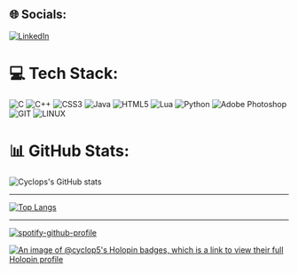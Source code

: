 ## 🌐 Socials:
[![LinkedIn](https://img.shields.io/badge/LinkedIn-%230077B5.svg?logo=linkedin&logoColor=white)](https://www.linkedin.com/in/vnjhaveri/) 

# 💻 Tech Stack:
![C](https://img.shields.io/badge/c-%2300599C.svg?style=for-the-badge&logo=c&logoColor=white) ![C++](https://img.shields.io/badge/c++-%2300599C.svg?style=for-the-badge&logo=c%2B%2B&logoColor=white) ![CSS3](https://img.shields.io/badge/css3-%231572B6.svg?style=for-the-badge&logo=css3&logoColor=white) ![Java](https://img.shields.io/badge/java-%23ED8B00.svg?style=for-the-badge&logo=java&logoColor=white) ![HTML5](https://img.shields.io/badge/html5-%23E34F26.svg?style=for-the-badge&logo=html5&logoColor=white) ![Lua](https://img.shields.io/badge/lua-%232C2D72.svg?style=for-the-badge&logo=lua&logoColor=white) ![Python](https://img.shields.io/badge/python-3670A0?style=for-the-badge&logo=python&logoColor=ffdd54) ![Adobe Photoshop](https://img.shields.io/badge/adobephotoshop-%2331A8FF.svg?style=for-the-badge&logo=adobephotoshop&logoColor=white) ![GIT](https://img.shields.io/badge/Git-fc6d26?style=for-the-badge&logo=git&logoColor=white) ![LINUX](https://img.shields.io/badge/Linux-FCC624?style=for-the-badge&logo=linux&logoColor=black)

# 📊 GitHub Stats:
![Cyclops's GitHub stats](https://github-readme-stats.vercel.app/api?username=CYCLOP5&show_icons=true&theme=transparent&hide_rank=true)



<!-- [![trophy](https://github-profile-trophy.vercel.app/?username=CYCLOP5&theme=onedark)](https://github.com/ryo-ma/github-profile-trophy)-->


---------------






[![Top Langs](https://github-readme-stats.vercel.app/api/top-langs/?username=CYCLOP5&layout=donut&theme=transparent)](https://github.com/anuraghazra/github-readme-stats)

---------------

[![spotify-github-profile](https://spotify-github-profile.vercel.app/api/view?uid=r0w0vs1hlbutvp3qwaoo7pey8&cover_image=true&theme=novatorem&show_offline=true&background_color=4c3d3d&interchange=false&bar_color=044cb0&bar_color_cover=false)](https://spotify-github-profile.vercel.app/api/view?uid=r0w0vs1hlbutvp3qwaoo7pey8&redirect=true)


[![An image of @cyclop5's Holopin badges, which is a link to view their full Holopin profile](https://holopin.me/cyclop5)](https://holopin.io/@cyclop5)